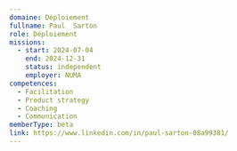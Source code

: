 ```yaml
---
domaine: Déploiement
fullname: Paul  Sarton
role: Déploiement
missions:
  - start: 2024-07-04
    end: 2024-12-31
    status: independent
    employer: NUMA
competences:
  - Facilitation
  - Product strategy
  - Coaching
  - Communication
memberType: beta
link: https://www.linkedin.com/in/paul-sarton-08a99381/
---
```

